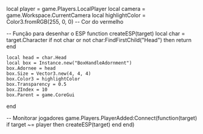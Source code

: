 local player = game.Players.LocalPlayer
local camera = game.Workspace.CurrentCamera
local highlightColor = Color3.fromRGB(255, 0, 0)  -- Cor do vermelho 

-- Função para desenhar o ESP
function createESP(target)
    local char = target.Character
    if not char or not char:FindFirstChild("Head") then return end

    local head = char.Head
    local box = Instance.new("BoxHandleAdornment")
    box.Adornee = head
    box.Size = Vector3.new(4, 4, 4)
    box.Color3 = highlightColor
    box.Transparency = 0.5
    box.ZIndex = 10
    box.Parent = game.CoreGui
end

-- Monitorar jogadores
game.Players.PlayerAdded:Connect(function(target)
    if target ~= player then
        createESP(target)
    end
end)
